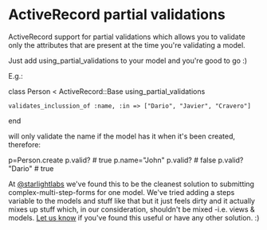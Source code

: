 # ActiveRecord partial validations

ActiveRecord support for partial validations which allows you to validate only the attributes that are present at the time you're validating a model.

Just add using_partial_validations to your model and you're good to go :)

E.g.:

  class Person < ActiveRecord::Base 
    using_partial_validations

    validates_inclussion_of :name, :in => ["Dario", "Javier", "Cravero"]
  end

will only validate the name if the model has it when it's been created, therefore:

  p=Person.create
  p.valid? # true
  p.name="John"
  p.valid? # false
  p.valid? "Dario" # true

At [@starlightlabs](http://twitter.com/#!/starlightlabs) we've found this to be the cleanest solution to submitting complex-multi-step-forms for one model. We've tried adding a steps variable to the models and stuff like that but it just feels dirty and it actually mixes up stuff which, in our consideration, shouldn't be mixed -i.e. views & models. [Let us know](mailto:dario@starlight.ie) if you've found this useful or have any other solution. :)
